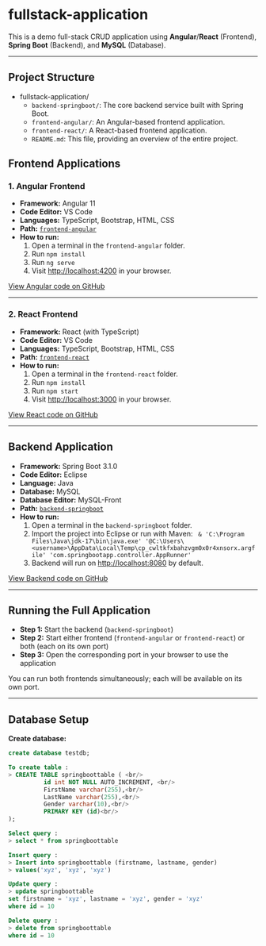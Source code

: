 # fullstack-application

This is a demo full-stack CRUD application using **Angular**/**React** (Frontend), **Spring Boot** (Backend), and **MySQL** (Database).

---

## Project Structure
* fullstack-application/ 
    * `backend-springboot/`: The core backend service built with Spring Boot.
    * `frontend-angular/`: An Angular-based frontend application.
    * `frontend-react/`: A React-based frontend application.
    * `README.md`: This file, providing an overview of the entire project.

## Frontend Applications

### 1. Angular Frontend

- **Framework:** Angular 11  
- **Code Editor:** VS Code  
- **Languages:** TypeScript, Bootstrap, HTML, CSS  
- **Path:** [`frontend-angular`](./frontend-angular)  
- **How to run:**  
  1. Open a terminal in the `frontend-angular` folder.
  2. Run `npm install`
  3. Run `ng serve`
  4. Visit [http://localhost:4200](http://localhost:4200) in your browser.

[View Angular code on GitHub](https://github.com/rishabhkbakshi/fullstack-application/tree/master/frontend-angular)

---

### 2. React Frontend

- **Framework:** React (with TypeScript)
- **Code Editor:** VS Code  
- **Languages:** TypeScript, Bootstrap, HTML, CSS  
- **Path:** [`frontend-react`](./frontend-react)  
- **How to run:**  
  1. Open a terminal in the `frontend-react` folder.
  2. Run `npm install`
  3. Run `npm start`
  4. Visit [http://localhost:3000](http://localhost:3000) in your browser.

[View React code on GitHub](https://github.com/rishabhkbakshi/fullstack-application/tree/master/frontend-react)

---

## Backend Application

- **Framework:** Spring Boot 3.1.0  
- **Code Editor:** Eclipse  
- **Language:** Java  
- **Database:** MySQL  
- **Database Editor:** MySQL-Front  
- **Path:** [`backend-springboot`](./backend-springboot)  
- **How to run:**  
  1. Open a terminal in the `backend-springboot` folder.
  2. Import the project into Eclipse or run with Maven: ` & 'C:\Program Files\Java\jdk-17\bin\java.exe' '@C:\Users\<username>\AppData\Local\Temp\cp_cwltkfxbahzvgm0x0r4xnsorx.argfile' 'com.springbootapp.controller.AppRunner'`
  3. Backend will run on [http://localhost:8080](http://localhost:8080) by default.

[View Backend code on GitHub](https://github.com/rishabhkbakshi/fullstack-application/tree/master/backend-springboot)

---

## Running the Full Application

- **Step 1:** Start the backend (`backend-springboot`)
- **Step 2:** Start either frontend (`frontend-angular` or `frontend-react`) or both (each on its own port)
- **Step 3:** Open the corresponding port in your browser to use the application

You can run both frontends simultaneously; each will be available on its own port.

---

## Database Setup

**Create database:**
```sql
create database testdb;

To create table : 
> CREATE TABLE springboottable ( <br/>
          id int NOT NULL AUTO_INCREMENT, <br/>
          FirstName varchar(255),<br/>
          LastName varchar(255),<br/>
          Gender varchar(10),<br/>
          PRIMARY KEY (id)<br/>
);

Select query :
> select * from springboottable

Insert query :
> Insert into springboottable (firstname, lastname, gender)
> values('xyz', 'xyz', 'xyz')

Update query :
> update springboottable
set firstname = 'xyz', lastname = 'xyz', gender = 'xyz'
where id = 10 

Delete query :
> delete from springboottable
where id = 10
